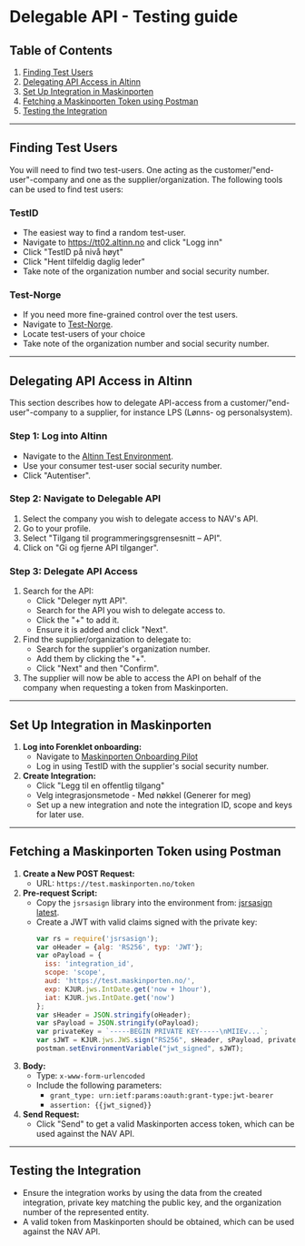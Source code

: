 # Delegable API - Testing guide

## Table of Contents
1. [Finding Test Users](#finding-test-users)
2. [Delegating API Access in Altinn](#delegating-api-access-in-altinn)
3. [Set Up Integration in Maskinporten](#set-up-integration-in-maskinporten)
3. [Fetching a Maskinporten Token using Postman](#fetching-a-maskinporten-token-using-postman)
4. [Testing the Integration](#testing-the-integration)

---

## Finding Test Users
You will need to find two test-users. One acting as the customer/"end-user"-company and one as the supplier/organization. The following tools can be used to find test users:

### TestID
- The easiest way to find a random test-user.
- Navigate to https://tt02.altinn.no and click "Logg inn"
- Click "TestID på nivå høyt"
- Click "Hent tilfeldig daglig leder"
- Take note of the organization number and social security number.

### Test-Norge
- If you need more fine-grained control over the test users.
- Navigate to [Test-Norge](https://testdata.skatteetaten.no/web/testnorge/soek/freg).
- Locate test-users of your choice
- Take note of the organization number and social security number.

---

## Delegating API Access in Altinn
This section describes how to delegate API-access from a customer/"end-user"-company to a supplier, for instance LPS (Lønns- og personalsystem).

### Step 1: Log into Altinn
- Navigate to the [Altinn Test Environment](https://tt02.altinn.no).
- Use your consumer test-user social security number.
- Click "Autentiser".

### Step 2: Navigate to Delegable API
1. Select the company you wish to delegate access to NAV's API.
2. Go to your profile.
3. Select "Tilgang til programmeringsgrensesnitt – API".
4. Click on "Gi og fjerne API tilganger".

### Step 3: Delegate API Access
1. Search for the API:
    - Click "Deleger nytt API".
    - Search for the API you wish to delegate access to.
    - Click the "+" to add it.
    - Ensure it is added and click "Next".
2. Find the supplier/organization to delegate to:
    - Search for the supplier's organization number.
    - Add them by clicking the "+".
    - Click "Next" and then "Confirm".
3. The supplier will now be able to access the API on behalf of the company when requesting a token from Maskinporten.

---

## Set Up Integration in Maskinporten
1. **Log into Forenklet onboarding:**
    - Navigate to [Maskinporten Onboarding Pilot](https://onboarding.test.maskinporten.no/)
    - Log in using TestID with the supplier's social security number.
2. **Create Integration:**
    - Click "Legg til en offentlig tilgang"
    - Velg integrasjonsmetode - Med nøkkel (Generer for meg)
    - Set up a new integration and note the integration ID, scope and keys for later use.

---

## Fetching a Maskinporten Token using Postman
1. **Create a New POST Request:**
    - URL: `https://test.maskinporten.no/token`
2. **Pre-request Script:**
    - Copy the `jsrsasign` library into the environment from: [jsrsasign latest](http://kjur.github.io/jsrsasign/jsrsasign-latest-all-min.js).
    - Create a JWT with valid claims signed with the private key:
      ```javascript
      var rs = require('jsrsasign');
      var oHeader = {alg: 'RS256', typ: 'JWT'};
      var oPayload = {
        iss: 'integration_id',
        scope: 'scope',
        aud: 'https://test.maskinporten.no/',
        exp: KJUR.jws.IntDate.get('now + 1hour'),
        iat: KJUR.jws.IntDate.get('now')
      };
      var sHeader = JSON.stringify(oHeader);
      var sPayload = JSON.stringify(oPayload);
      var privateKey = `-----BEGIN PRIVATE KEY-----\nMIIEv...`;
      var sJWT = KJUR.jws.JWS.sign("RS256", sHeader, sPayload, privateKey);
      postman.setEnvironmentVariable("jwt_signed", sJWT);
      ```
3. **Body:**
    - Type: `x-www-form-urlencoded`
    - Include the following parameters:
        - `grant_type: urn:ietf:params:oauth:grant-type:jwt-bearer`
        - `assertion: {{jwt_signed}}`
4. **Send Request:**
    - Click "Send" to get a valid Maskinporten access token, which can be used against the NAV API.

---

## Testing the Integration

- Ensure the integration works by using the data from the created integration, private key matching the public key, and the organization number of the represented entity.
- A valid token from Maskinporten should be obtained, which can be used against the NAV API.
